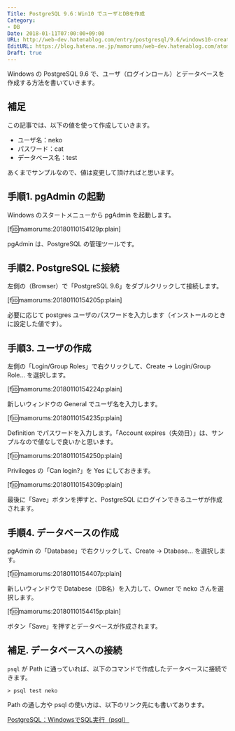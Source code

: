 ```yaml
---
Title: PostgreSQL 9.6：Win10 でユーザとDBを作成
Category:
- DB
Date: 2018-01-11T07:00:00+09:00
URL: http://web-dev.hatenablog.com/entry/postgresql/9.6/windows10-create-user-and-db
EditURL: https://blog.hatena.ne.jp/mamorums/web-dev.hatenablog.com/atom/entry/8599973812335852433
Draft: true
---
```


Windows の PostgreSQL 9.6 で、ユーザ（ログインロール）とデータベースを作成する方法を書いていきます。


## 補足
この記事では、以下の値を使って作成していきます。

- ユーザ名：neko
- パスワード：cat
- データベース名：test

あくまでサンプルなので、値は変更して頂ければと思います。


## 手順1. pgAdmin の起動
Windows のスタートメニューから pgAdmin を起動します。

[f:id:mamorums:20180110154129p:plain]

pgAdmin は、PostgreSQL の管理ツールです。


## 手順2. PostgreSQL に接続
左側の（Browser）で「PostgreSQL 9.6」をダブルクリックして接続します。

[f:id:mamorums:20180110154205p:plain]

必要に応じて postgres ユーザのパスワードを入力します（インストールのときに設定した値です）。


## 手順3. ユーザの作成
左側の「Login/Group Roles」で右クリックして、Create -> Login/Group Role... を選択します。

[f:id:mamorums:20180110154224p:plain]

新しいウィンドウの General でユーザ名を入力します。

[f:id:mamorums:20180110154235p:plain]

Definition でパスワードを入力します。「Account expires（失効日）」は、サンプルなので値なしで良いかと思います。

[f:id:mamorums:20180110154250p:plain]

Privileges の「Can login?」を Yes にしておきます。

[f:id:mamorums:20180110154309p:plain]

最後に「Save」ボタンを押すと、PostgreSQL にログインできるユーザが作成されます。


## 手順4. データベースの作成
pgAdmin の「Database」で右クリックして、Create -> Dtabase... を選択します。

[f:id:mamorums:20180110154407p:plain]

新しいウィンドウで Databese（DB名）を入力して、Owner で neko さんを選択します。

[f:id:mamorums:20180110154415p:plain]

ボタン「Save」を押すとデータベースが作成されます。


## 補足. データベースへの接続
`psql` が Path に通っていれば、以下のコマンドで作成したデータベースに接続できます。

```
> psql test neko
```

Path の通し方や psql の使い方は、以下のリンク先にも書いてあります。

[PostgreSQL：WindowsでSQL実行（psql）](/entry/postgresql/windows/exec-sql-using-psql)

